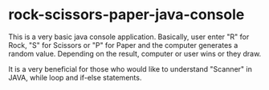 # rock-scissors-paper-java-console
This is a very basic java console application. 
Basically, user enter "R" for Rock, "S" for Scissors or "P" for Paper and the computer generates a random value. 
Depending on the result, computer or user wins or they draw.

It is a very beneficial for those who would like to understand "Scanner" in JAVA, while loop and if-else statements.
